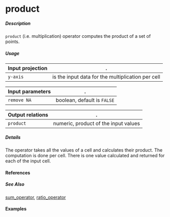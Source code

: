 # product

##### Description
`product` (i.e. multiplication) operator computes the product of a set of points.

##### Usage

Input projection|.
---|---
`y-axis`           | is the input data for the multiplication per cell 

Input parameters|.
---|---
`remove NA`        | boolean, default is `FALSE`

Output relations|.
---|---
`product`          | numeric, product of the input values

##### Details
The operator takes all the values of a cell and calculates their product. The computation is done per cell. There is one value calculated and returned for each of the input cell.

#### References


##### See Also

[sum_operator](https://github.com/tercen/sum_operator), [ratio_operator](https://github.com/tercen/ratio_operator)


#### Examples
